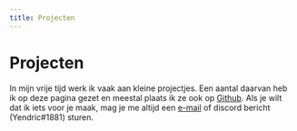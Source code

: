 ```yaml
---
title: Projecten
---
```


# Projecten

In mijn vrije tijd werk ik vaak aan kleine projectjes. Een aantal daarvan heb ik op deze pagina gezet en meestal plaats ik ze ook op [Github](https://github.com/Yendric).
Als je wilt dat ik iets voor je maak, mag je me altijd een [e-mail](mailto:yendricvanroey@gmail.com) of discord bericht (Yendric#1881) sturen.